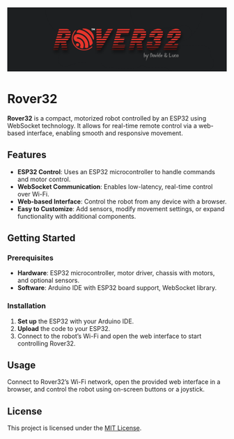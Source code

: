 # ![Rover32 Logo](https://github.com/callmenoway/Rover32/blob/main/rover32.png)

# Rover32

**Rover32** is a compact, motorized robot controlled by an ESP32 using WebSocket technology. It allows for real-time remote control via a web-based interface, enabling smooth and responsive movement.

## Features

- **ESP32 Control**: Uses an ESP32 microcontroller to handle commands and motor control.
- **WebSocket Communication**: Enables low-latency, real-time control over Wi-Fi.
- **Web-based Interface**: Control the robot from any device with a browser.
- **Easy to Customize**: Add sensors, modify movement settings, or expand functionality with additional components.

## Getting Started

### Prerequisites

- **Hardware**: ESP32 microcontroller, motor driver, chassis with motors, and optional sensors.
- **Software**: Arduino IDE with ESP32 board support, WebSocket library.

### Installation

1. **Set up** the ESP32 with your Arduino IDE.
2. **Upload** the code to your ESP32.
3. Connect to the robot’s Wi-Fi and open the web interface to start controlling Rover32.

## Usage

Connect to Rover32’s Wi-Fi network, open the provided web interface in a browser, and control the robot using on-screen buttons or a joystick.

## License

This project is licensed under the [MIT License](LICENSE).
